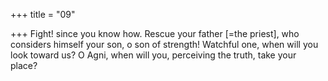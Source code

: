 +++
title = "09"

+++
Fight! since you know how. Rescue your father [=the priest], who  considers himself your son, o son of strength!
Watchful one, when will you look toward us? O Agni, when will you,  perceiving the truth, take your place?